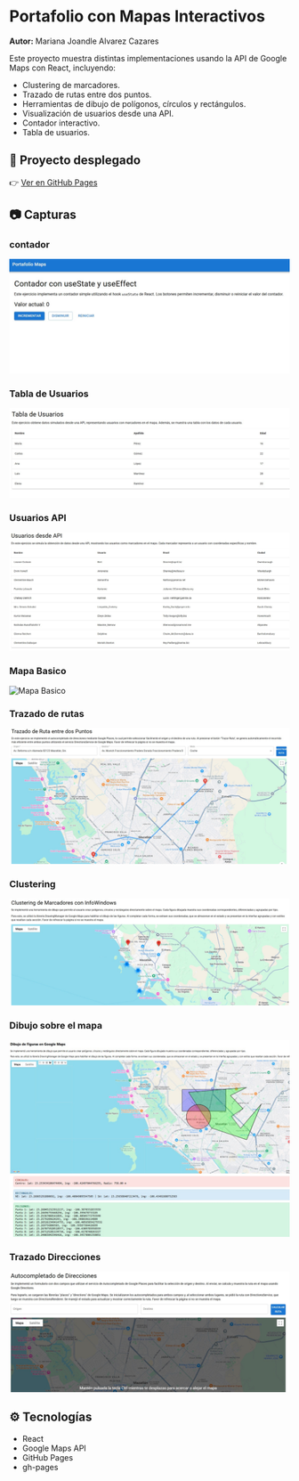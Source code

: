 # Portafolio con Mapas Interactivos

**Autor:** Mariana Joandle Alvarez Cazares

Este proyecto muestra distintas implementaciones usando la API de Google Maps con React, incluyendo:

- Clustering de marcadores.
- Trazado de rutas entre dos puntos.
- Herramientas de dibujo de polígonos, círculos y rectángulos.
- Visualización de usuarios desde una API.
- Contador interactivo.
- Tabla de usuarios.

## 🚀 Proyecto desplegado

👉 [Ver en GitHub Pages](https://M-J-A-C.github.io/Portafolio)

## 📷 Capturas

### contador
![Contador](./public/capturas/Contador.jpg)

### Tabla de Usuarios
![Tabla de Usuarios](./public/capturas/Tabla_usuarios.jpg)

### Usuarios API
![Usuarios API](./public/capturas/Usuarios_API.jpg)

### Mapa Basico
![Mapa Basico](./public/public/capturas/Mapa_basico.jpg)

### Trazado de rutas
![Trazado de rutas](./public/capturas/Trazado_rutas.jpg)

### Clustering
![Clustering](./public/capturas/Cluster.jpg)

### Dibujo sobre el mapa
![Dibujo](./public/capturas/Dibujo.jpg)

### Trazado Direcciones
![Direcciones](./public/capturas/Direcciones.jpg)

## ⚙️ Tecnologías

- React
- Google Maps API
- GitHub Pages
- gh-pages
